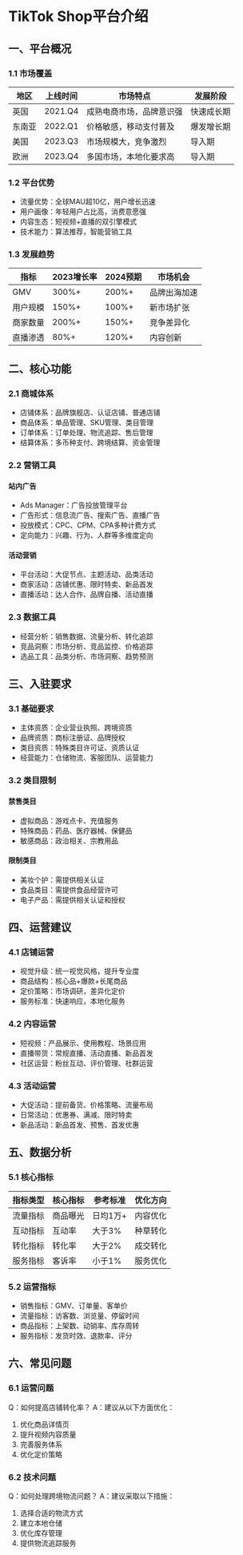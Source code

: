# TikTok Shop平台介绍

## 一、平台概况
### 1.1 市场覆盖
| 地区 | 上线时间 | 市场特点 | 发展阶段 |
|-----|---------|---------|---------|
| 英国 | 2021.Q4 | 成熟电商市场，品牌意识强 | 快速成长期 |
| 东南亚 | 2022.Q1 | 价格敏感，移动支付普及 | 爆发增长期 |
| 美国 | 2023.Q3 | 市场规模大，竞争激烈 | 导入期 |
| 欧洲 | 2023.Q4 | 多国市场，本地化要求高 | 导入期 |

### 1.2 平台优势
- 流量优势：全球MAU超10亿，用户增长迅速
- 用户画像：年轻用户占比高，消费意愿强
- 内容生态：短视频+直播的双引擎模式
- 技术能力：算法推荐，智能营销工具

### 1.3 发展趋势
| 指标 | 2023增长率 | 2024预期 | 市场机会 |
|-----|------------|----------|----------|
| GMV | 300%+ | 200%+ | 品牌出海加速 |
| 用户规模 | 150%+ | 100%+ | 新市场扩张 |
| 商家数量 | 200%+ | 150%+ | 竞争差异化 |
| 直播渗透 | 80%+ | 120%+ | 内容创新 |

## 二、核心功能
### 2.1 商城体系
- 店铺体系：品牌旗舰店、认证店铺、普通店铺
- 商品体系：单品管理、SKU管理、类目管理
- 订单体系：订单处理、物流追踪、售后管理
- 结算体系：多币种支付、跨境结算、资金管理

### 2.2 营销工具
#### 站内广告
- Ads Manager：广告投放管理平台
- 广告形式：信息流广告、搜索广告、直播广告
- 投放模式：CPC、CPM、CPA多种计费方式
- 定向能力：兴趣、行为、人群等多维度定向

#### 活动营销
- 平台活动：大促节点、主题活动、品类活动
- 商家活动：店铺优惠、限时特卖、新品首发
- 直播活动：达人合作、品牌自播、活动直播

### 2.3 数据工具
- 经营分析：销售数据、流量分析、转化追踪
- 竞品洞察：市场分析、竞品监控、价格追踪
- 选品工具：品类分析、市场洞察、趋势预测

## 三、入驻要求
### 3.1 基础要求
- 主体资质：企业营业执照、跨境资质
- 品牌资质：商标注册证、品牌授权
- 类目资质：特殊类目许可证、资质认证
- 经营能力：仓储物流、客服团队、运营能力

### 3.2 类目限制
#### 禁售类目
- 虚拟商品：游戏点卡、充值服务
- 特殊商品：药品、医疗器械、保健品
- 敏感商品：政治相关、宗教用品

#### 限制类目
- 美妆个护：需提供相关认证
- 食品类目：需提供食品经营许可
- 电子产品：需提供相关认证和授权

## 四、运营建议
### 4.1 店铺运营
- 视觉升级：统一视觉风格，提升专业度
- 商品结构：核心品+爆款+长尾商品
- 定价策略：市场调研，差异化定价
- 服务标准：快速响应，本地化服务

### 4.2 内容运营
- 短视频：产品展示、使用教程、场景应用
- 直播带货：常规直播、活动直播、新品首发
- 社区运营：粉丝互动、评价管理、社群运营

### 4.3 活动运营
- 大促活动：提前备货、价格策略、流量布局
- 日常活动：优惠券、满减、限时特卖
- 新品活动：新品首发、预售、首发优惠

## 五、数据分析
### 5.1 核心指标
| 指标类型 | 核心指标 | 参考标准 | 优化方向 |
|---------|---------|----------|----------|
| 流量指标 | 商品曝光 | 日均1万+ | 内容优化 |
| 互动指标 | 互动率 | 大于3% | 种草转化 |
| 转化指标 | 转化率 | 大于2% | 成交转化 |
| 服务指标 | 客诉率 | 小于1% | 服务优化 |

### 5.2 运营指标
- 销售指标：GMV、订单量、客单价
- 流量指标：访客数、浏览量、停留时间
- 商品指标：上架数、动销率、库存周转
- 服务指标：发货时效、退款率、评分

## 六、常见问题
### 6.1 运营问题
Q：如何提高店铺转化率？
A：建议从以下方面优化：
1. 优化商品详情页
2. 提升视频内容质量
3. 完善服务体系
4. 优化定价策略

### 6.2 技术问题
Q：如何处理跨境物流问题？
A：建议采取以下措施：
1. 选择合适的物流方式
2. 建立本地仓储
3. 优化库存管理
4. 提供物流追踪服务

